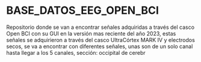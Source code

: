 # BASE_DATOS_EEG_OPEN_BCI
Repositorio donde se van a encontrar señales adquiridas a través del casco Open BCI con su GUI en la versión mas reciente del año 2023, estas señales se adquirieron a través del casco UltraCórtex MARK IV y electrodos secos, se va a encontrar con diferentes señales, unas son de un solo canal hasta llegar a los 5 canales, sección: occipital de cerebr
